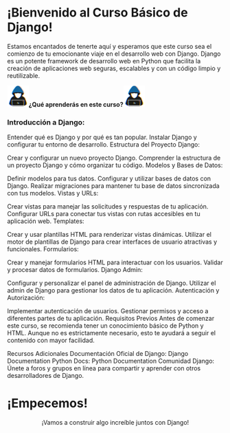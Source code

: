 # ¡Bienvenido al Curso Básico de Django!

Estamos encantados de tenerte aquí y esperamos que este curso sea el comienzo de tu emocionante viaje en el desarrollo web con Django. Django es un potente framework de desarrollo web en Python que facilita la creación de aplicaciones web seguras, escalables y con un código limpio y reutilizable.

<img src="https://github.com/0xAbdulKhalid/0xAbdulKhalid/raw/main/assets/mdImages/about_me.gif" width=50px>**¿Qué aprenderás en este curso?**<img src="https://github.com/0xAbdulKhalid/0xAbdulKhalid/raw/main/assets/mdImages/about_me.gif" width=50px>

### Introducción a Django:
Entender qué es Django y por qué es tan popular.
Instalar Django y configurar tu entorno de desarrollo.
Estructura del Proyecto Django:

Crear y configurar un nuevo proyecto Django.
Comprender la estructura de un proyecto Django y cómo organizar tu código.
Modelos y Bases de Datos:

Definir modelos para tus datos.
Configurar y utilizar bases de datos con Django.
Realizar migraciones para mantener tu base de datos sincronizada con tus modelos.
Vistas y URLs:

Crear vistas para manejar las solicitudes y respuestas de tu aplicación.
Configurar URLs para conectar tus vistas con rutas accesibles en tu aplicación web.
Templates:

Crear y usar plantillas HTML para renderizar vistas dinámicas.
Utilizar el motor de plantillas de Django para crear interfaces de usuario atractivas y funcionales.
Formularios:

Crear y manejar formularios HTML para interactuar con los usuarios.
Validar y procesar datos de formularios.
Django Admin:

Configurar y personalizar el panel de administración de Django.
Utilizar el admin de Django para gestionar los datos de tu aplicación.
Autenticación y Autorización:

Implementar autenticación de usuarios.
Gestionar permisos y acceso a diferentes partes de tu aplicación.
Requisitos Previos
Antes de comenzar este curso, se recomienda tener un conocimiento básico de Python y HTML. Aunque no es estrictamente necesario, esto te ayudará a seguir el contenido con mayor facilidad.

Recursos Adicionales
Documentación Oficial de Django: Django Documentation
Python Docs: Python Documentation
Comunidad Django: Únete a foros y grupos en línea para compartir y aprender con otros desarrolladores de Django.
# ¡Empecemos!
<center>¡Vamos a construir algo increíble juntos con Django!</center>
